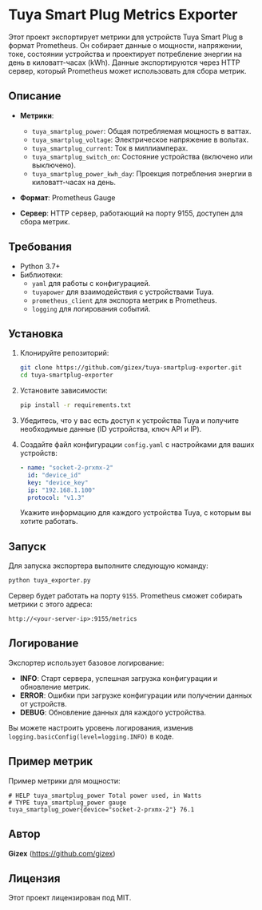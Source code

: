 # Tuya Smart Plug Metrics Exporter

Этот проект экспортирует метрики для устройств Tuya Smart Plug в формат Prometheus. Он собирает данные о мощности, напряжении, токе, состоянии устройства и проектирует потребление энергии на день в киловатт-часах (kWh). Данные экспортируются через HTTP сервер, который Prometheus может использовать для сбора метрик.

## Описание

- **Метрики**:
  - `tuya_smartplug_power`: Общая потребляемая мощность в ваттах.
  - `tuya_smartplug_voltage`: Электрическое напряжение в вольтах.
  - `tuya_smartplug_current`: Ток в миллиамперах.
  - `tuya_smartplug_switch_on`: Состояние устройства (включено или выключено).
  - `tuya_smartplug_power_kwh_day`: Проекция потребления энергии в киловатт-часах на день.

- **Формат**: Prometheus Gauge
- **Сервер**: HTTP сервер, работающий на порту 9155, доступен для сбора метрик.

## Требования

- Python 3.7+
- Библиотеки:
  - `yaml` для работы с конфигурацией.
  - `tuyapower` для взаимодействия с устройствами Tuya.
  - `prometheus_client` для экспорта метрик в Prometheus.
  - `logging` для логирования событий.

## Установка

1. Клонируйте репозиторий:

   ```bash
   git clone https://github.com/gizex/tuya-smartplug-exporter.git
   cd tuya-smartplug-exporter
   ```

2. Установите зависимости:

   ```bash
   pip install -r requirements.txt
   ```

3. Убедитесь, что у вас есть доступ к устройства Tuya и получите необходимые данные (ID устройства, ключ API и IP).

4. Создайте файл конфигурации `config.yaml` с настройками для ваших устройств:

   ```yaml
   - name: "socket-2-prxmx-2"
     id: "device_id"
     key: "device_key"
     ip: "192.168.1.100"
     protocol: "v1.3"
   ```

   Укажите информацию для каждого устройства Tuya, с которым вы хотите работать.

## Запуск

Для запуска экспортера выполните следующую команду:

```bash
python tuya_exporter.py
```

Сервер будет работать на порту `9155`. Prometheus сможет собирать метрики с этого адреса:

```
http://<your-server-ip>:9155/metrics
```

## Логирование

Экспортер использует базовое логирование:

- **INFO**: Старт сервера, успешная загрузка конфигурации и обновление метрик.
- **ERROR**: Ошибки при загрузке конфигурации или получении данных от устройств.
- **DEBUG**: Обновление данных для каждого устройства.

Вы можете настроить уровень логирования, изменив `logging.basicConfig(level=logging.INFO)` в коде.

## Пример метрик

Пример метрики для мощности:

```
# HELP tuya_smartplug_power Total power used, in Watts
# TYPE tuya_smartplug_power gauge
tuya_smartplug_power{device="socket-2-prxmx-2"} 76.1
```

## Автор

**Gizex** (https://github.com/gizex)

## Лицензия

Этот проект лицензирован под MIT.